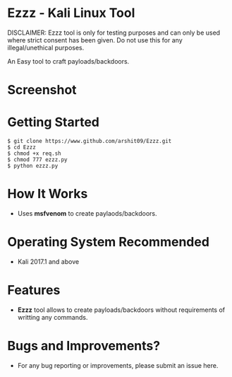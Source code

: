 # Ezzz - Kali Linux Tool

DISCLAIMER: Ezzz tool is only for testing purposes and can only be used where strict consent has been given. Do not use this for any illegal/unethical purposes.

An Easy tool to craft payloads/backdoors.

# Screenshot


# Getting Started
```
$ git clone https://www.github.com/arshit09/Ezzz.git
$ cd Ezzz
$ chmod +x req.sh
$ chmod 777 ezzz.py
$ python ezzz.py
  ```

# How It Works
- Uses **msfvenom** to create paylaods/backdoors.

# Operating System Recommended
- Kali 2017.1 and above

# Features
- **Ezzz** tool allows to create payloads/backdoors without requirements of writting any commands.

# Bugs and Improvements?
- For any bug reporting or improvements, please submit an issue here.
